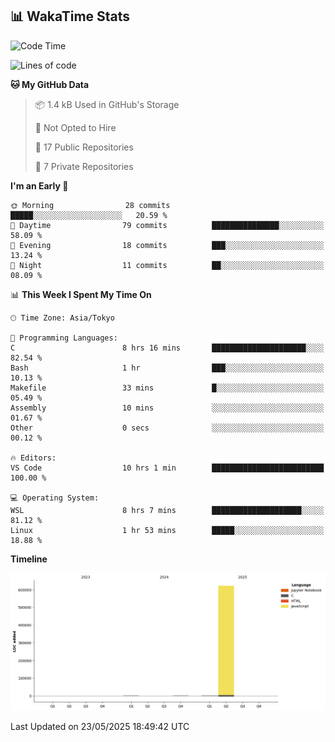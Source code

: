 ## 📊 WakaTime Stats

<!--START_SECTION:waka-->
![Code Time](http://img.shields.io/badge/Code%20Time-120%20hrs%202%20mins-blue)

![Lines of code](https://img.shields.io/badge/From%20Hello%20World%20I%27ve%20Written-627.9%20thousand%20lines%20of%20code-blue)

**🐱 My GitHub Data** 

> 📦 1.4 kB Used in GitHub's Storage 
 > 
> 🚫 Not Opted to Hire
 > 
> 📜 17 Public Repositories 
 > 
> 🔑 7 Private Repositories 
 > 
**I'm an Early 🐤** 

```text
🌞 Morning                28 commits          █████░░░░░░░░░░░░░░░░░░░░   20.59 % 
🌆 Daytime                79 commits          ███████████████░░░░░░░░░░   58.09 % 
🌃 Evening                18 commits          ███░░░░░░░░░░░░░░░░░░░░░░   13.24 % 
🌙 Night                  11 commits          ██░░░░░░░░░░░░░░░░░░░░░░░   08.09 % 
```


📊 **This Week I Spent My Time On** 

```text
🕑︎ Time Zone: Asia/Tokyo

💬 Programming Languages: 
C                        8 hrs 16 mins       █████████████████████░░░░   82.54 % 
Bash                     1 hr                ███░░░░░░░░░░░░░░░░░░░░░░   10.13 % 
Makefile                 33 mins             █░░░░░░░░░░░░░░░░░░░░░░░░   05.49 % 
Assembly                 10 mins             ░░░░░░░░░░░░░░░░░░░░░░░░░   01.67 % 
Other                    0 secs              ░░░░░░░░░░░░░░░░░░░░░░░░░   00.12 % 

🔥 Editors: 
VS Code                  10 hrs 1 min        █████████████████████████   100.00 % 

💻 Operating System: 
WSL                      8 hrs 7 mins        ████████████████████░░░░░   81.12 % 
Linux                    1 hr 53 mins        █████░░░░░░░░░░░░░░░░░░░░   18.88 % 
```

**Timeline**

![Lines of Code chart](https://raw.githubusercontent.com/Hen00af/Hen00af/main/assets/bar_graph.png)


 Last Updated on 23/05/2025 18:49:42 UTC
<!--END_SECTION:waka-->
